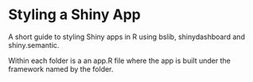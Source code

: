 # Styling a Shiny App

A short guide to styling Shiny apps in R using bslib, shinydashboard and shiny.semantic.

Within each folder is a an app.R file where the app is built under the framework named by the folder.
